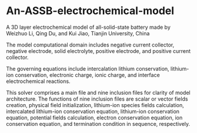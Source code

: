 # An-ASSB-electrochemical-model
A 3D layer electrochemical model of all-solid-state battery made by Weizhuo Li, Qing Du, and Kui Jiao, Tianjin University, China

The model computational domain includes negative current collector, negative electrode, solid electrolyte, positive electrode, and positive current collector. 

The governing equations include intercalation lithium conservation, lithium-ion conservation, electronic charge, ionic charge, and interface electrochemical reactions.

This solver comprises a main file and nine inclusion files for clarity of model architecture. The functions of nine inclusion files are scalar or vector fields creation, physical field initialization, lithium-ion species fields calculation, intercalated lithium-ion conservation equation, lithium-ion conservation equation, potential fields calculation, electron conservation equation, ion conservation equation, and termination condition in sequence, respectively.
